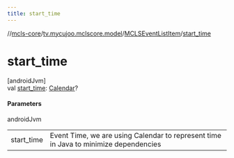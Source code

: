 ```yaml
---
title: start_time
---
```

//[mcls-core](../../../index.html)/[tv.mycujoo.mclscore.model](../index.html)/[MCLSEventListItem](index.html)/[start_time](start_time.html)



# start_time



[androidJvm]\
val [start_time](start_time.html): [Calendar](https://developer.android.com/reference/kotlin/java/util/Calendar.html)?



#### Parameters


androidJvm

| | |
|---|---|
| start_time | Event Time, we are using Calendar to represent time in Java to minimize dependencies |




